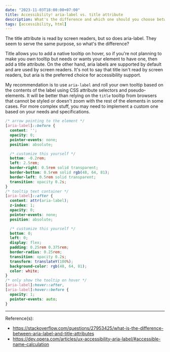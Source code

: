 ```yaml
---
date: "2023-11-03T18:00:00+07:00"
title: Accessibility! aria-label vs. title attribute
description: What's the difference and which one should you choose between these two.
tags: [accessibility, html]
---
```


The title attribute is read by screen readers, but so does aria-label. They seem to serve the same purpose, so what's the difference?

Title allows you to add a native tooltip on hover, so if you're not planning to make you own tooltip but needs or wants your element to have one, then add a title attribute. On the other hand, aria labels are supported by default and are used by screen readers. It's not to say that title isn't read by screen readers, but aria is the preferred choice for accessibility support.

My recommendation is to use `aria-label` and roll your own tooltip based on the contents of the label using CSS attribute selectors and pseudo-elements. It will be better than relying on the `title` tooltip from browsers that cannot be styled or doesn't zoom with the rest of the elements in some cases. For more complex stuff, you may need to implement a custom one based on your needs and specifications.

```css
/* arrow pointing to the element */
[aria-label]::before {
  content: '';
  opacity: 0;
  pointer-events: none;
  position: absolute;

  /* customize this yourself */
  bottom: -0.2rem;
  left: 2.5rem;
  border-right: 0.5rem solid transparent;
  border-bottom: 0.5rem solid rgb(48, 64, 81);
  border-left: 0.5rem solid transparent;
  transition: opacity 0.2s;
}
/* tooltip text container */
[aria-label]::after {
  content: attr(aria-label);
  z-index: 1;
  opacity: 0;
  pointer-events: none;
  position: absolute;

  /* customize this yourself */
  bottom: 0;
  left: 0;
  display: flex;
  padding: 0.25rem 0.375rem;
  border-radius: 0.25rem;
  transition: opacity 0.2s;
  transform: translateY(100%);
  background-color: rgb(48, 64, 81);
  color: white;
}
/* only show the tooltip on hover */
[aria-label]:hover::after,
[aria-label]:hover::before {
  opacity: 1;
  pointer-events: auto;
}
```

***
Reference(s):

- <https://stackoverflow.com/questions/27953425/what-is-the-difference-between-aria-label-and-title-attributes>
- <https://dev.opera.com/articles/ux-accessibility-aria-label/#accessible-name-calculation>
